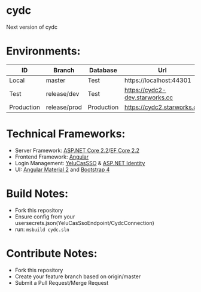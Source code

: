 # cydc
Next version of cydc

# Environments:
| ID         | Branch       | Database   | Url                            |
|------------|--------------|------------|--------------------------------|
| Local      | master       | Test       | https://localhost:44301        |
| Test       | release/dev  | Test       | https://cydc2-dev.starworks.cc |
| Production | release/prod | Production | https://cydc2.starworks.cc     |

# Technical Frameworks:
* Server Framework: [ASP.NET Core 2.2](https://github.com/aspnet/AspNetCore)/[EF Core 2.2](https://github.com/aspnet/EntityFrameworkCore)
* Frontend Framework: [Angular](https://github.com/angular/angular)
* Login Management: [YeluCasSSO](https://github.com/sdcb/YeluCasSsoClient) & [ASP.NET Identity](https://github.com/aspnet/AspNetCore/tree/master/src/Identity)
* UI: [Angular Material 2](https://github.com/angular/material2) and [Bootstrap 4](https://github.com/twbs/bootstrap)

# Build Notes:
* Fork this repository
* Ensure config from your usersecrets.json(YeluCasSsoEndpoint/CydcConnection)
* run: `msbuild cydc.sln`

# Contribute Notes:
* Fork this repository
* Create your feature branch based on origin/master
* Submit a Pull Request/Merge Request
